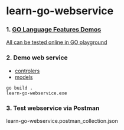 # learn-go-webservice

### 1. [GO Language Features Demos](./demo)
[All can be tested online in GO playground](https://play.golang.org)

### 2. Demo web service 
 - [controlers](./webservice/controllers)
 - [models](./webservice/models) 

```
go build .
learn-go-webservice.exe
```

### 3. Test webservice via Postman
learn-go-webservice.postman_collection.json


